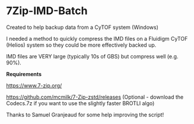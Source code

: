 # 7Zip-IMD-Batch

Created to help backup data from a CyTOF system (Windows)

I needed a method to quickly compress the IMD files on a Fluidigm CyTOF (Helios) system so they could be more effectively backed up.

IMD files are VERY large (typically 10s of GBS) but compress well (e.g. 90%).

<b>Requirements</b>

https://www.7-zip.org/

https://github.com/mcmilk/7-Zip-zstd/releases (Optional - download the Codecs.7z if you want to use the slightly faster BROTLI algo)


Thanks to Samuel Granjeaud for some help improving the script!

